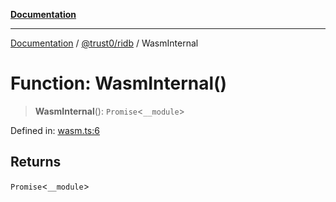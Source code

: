 [**Documentation**](../../../README.md)

***

[Documentation](../../../README.md) / [@trust0/ridb](../README.md) / WasmInternal

# Function: WasmInternal()

> **WasmInternal**(): `Promise`\<`__module`\>

Defined in: [wasm.ts:6](https://github.com/trust0-project/RIDB/blob/3305fbba832297c7c9cd86d5d666516d921be44e/packages/ridb/src/wasm.ts#L6)

## Returns

`Promise`\<`__module`\>
